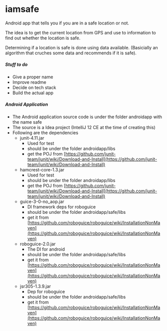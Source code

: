 iamsafe
=======

Android app that tells you if you are in a safe location or not.

The idea is to get the current location from GPS and use to information to find out whether the location is safe.

Determining if a location is safe is done using data available. (Basicially an algorithm that cruches some data and recommends if it is safe).

##### Stuff to do
* Give a proper name
* Improve readme
* Decide on tech stack
* Build the actual app


##### Android Application
* The Android application source code is under the folder androidapp with the name safe
* The source is a Idea project (IntelliJ 12 CE at the time of creating this)
* Following are the dependencies 
	* junit-4.11.jar 
		* Used for test
		* should be under the folder androidapp/libs
		* get the POJ from [https://github.com/junit-team/junit/wiki/Download-and-Install](https://github.com/junit-team/junit/wiki/Download-and-Install)
	* hamcrest-core-1.3.jar
		* Used for test
		* should be under the folder androidapp/libs
		* get the POJ from [https://github.com/junit-team/junit/wiki/Download-and-Install](https://github.com/junit-team/junit/wiki/Download-and-Install)
	* guice-3-0-no_aop.jar
		* DI framework deps for roboguice
		* should be under the folder androidapp/safe/libs
		* get it from [https://github.com/roboguice/roboguice/wiki/InstallationNonMaven](https://github.com/roboguice/roboguice/wiki/InstallationNonMaven)
	* roboguice-2.0.jar
		* The DI for android
		* should be under the folder androidapp/safe/libs
		* get it from [https://github.com/roboguice/roboguice/wiki/InstallationNonMaven](https://github.com/roboguice/roboguice/wiki/InstallationNonMaven)
	* jsr305-1.3.9.jar
		* Dep for roboguice
		* should be under the folder androidapp/safe/libs
		* get it from [https://github.com/roboguice/roboguice/wiki/InstallationNonMaven](https://github.com/roboguice/roboguice/wiki/InstallationNonMaven)